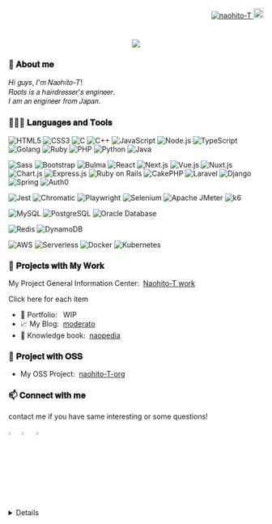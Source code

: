 <!--
- 🔭 I’m currently working on ...
- 🌱 I’m currently learning ...
- 👯 I’m looking to collaborate on ...
- 🤔 I’m looking for help with ...
- 💬 Ask me about ...
- 📫 How to reach me: ...
- 😄 Pronouns: ...
- ⚡ Fun fact: ...

## 🧑🏻‍💻  自己紹介

🚧🚧🚧　WIP　🚧🚧🚧

link - in the prodcess of writing🙇
## 🍀  Skill

in the prodcess of writing🙇

Hobbys: animation

## 🗽  Portfolio

[https://naohito-t-portfolio.web.app](https://naohito-t-portfolio.web.app)

## 🔗  Articles

[https://zenn.dev/naohito_t](https://zenn.dev/naohito_t)

-->

<!-- badge -->
<p align="right">
  <a href="https://github.com/naohito-T/naohito-T/">
    <img src="https://komarev.com/ghpvc/?username=naohito-T" alt="naohito-T" />
  </a>
  <a href="https://github.com/naohito-T">
    <img height="20" src="https://img.shields.io/github/followers/naohito-T?label=follow&logo=github&style=flat" />
  </a>
</p>

<!-- animation text -->
<h1 align="center">
  <a href="https://git.io/typing-svg">
    <img src="https://readme-typing-svg.herokuapp.com/?lines=Hello,+There!+👋;This+is+naohito-T....;From+Tokyo,+Japan&center=true&size=30">
  </a>
</h1>

### 💬 𝐀𝐛𝐨𝐮𝐭 𝐦𝐞

𝐻𝑖 𝑔𝑢𝑦𝑠, 𝐼'𝑚 𝑁𝑎𝑜ℎ𝑖𝑡𝑜-𝑇!  
𝑅𝑜𝑜𝑡𝑠 𝑖𝑠 𝑎 ℎ𝑎𝑖𝑟𝑑𝑟𝑒𝑠𝑠𝑒𝑟'𝑠 𝑒𝑛𝑔𝑖𝑛𝑒𝑒𝑟.  
𝐼 𝑎𝑚 𝑎𝑛 𝑒𝑛𝑔𝑖𝑛𝑒𝑒𝑟 𝑓𝑟𝑜𝑚 𝐽𝑎𝑝𝑎𝑛.  

### 👨🏻‍💻 𝐋𝐚𝐧𝐠𝐮𝐚𝐠𝐞𝐬 𝐚𝐧𝐝 𝐓𝐨𝐨𝐥𝐬

<!-- https://shields.io/ -->
<!-- https://simpleicons.org/ -->
<!-- program -->
![HTML5](https://img.shields.io/badge/-HTML5-000?&logo=html5&logoColor=E34F26)
![CSS3](https://img.shields.io/badge/-CSS3-000?&logo=css3&logoColor=1572B6)
![C](https://img.shields.io/badge/-C-000?&logo=C)
![C++](https://img.shields.io/badge/-C++-000?&logo=c%2b%2b&logoColor=00599C)
![JavaScript](https://img.shields.io/badge/-JavaScript-000?&logo=JavaScript)
![Node.js](https://img.shields.io/badge/-Node.js-000?&logo=node.js)
![TypeScript](https://img.shields.io/badge/-TypeScript-000?&logo=TypeScript)
![Golang](https://img.shields.io/badge/-Go-000?&logo=Go)
![Ruby](https://img.shields.io/badge/-ruby-000?&logo=ruby&logoColor=D91404)
![PHP](https://img.shields.io/badge/-php-000?&logo=php)
![Python](https://img.shields.io/badge/-Python-000?&logo=Python)
![Java](https://img.shields.io/badge/-Java-000?&logo=openjdk&logoColor=e66b00)
<!-- ![Swift](https://img.shields.io/badge/-Swift-000?&logo=Swift) -->
<!-- Framework -->
![Sass](https://img.shields.io/badge/-Sass-000?&logo=sass&logoColor=CC6699)
![Bootstrap](https://img.shields.io/badge/-Bootstrap-000?&logo=bootstrap&logoColor=7952B3)
![Bulma](https://img.shields.io/badge/-Bulma-000?&logo=bulma&logoColor=00D1B2)
![React](https://img.shields.io/badge/-React-000?&logo=React)
![Next.js](https://img.shields.io/badge/-Next.js-000?&logo=Next.js)
![Vue.js](https://img.shields.io/badge/-Vue.js-000?&logo=Vue.js)
![Nuxt.js](https://img.shields.io/badge/-Nuxt.js-000?&logo=Nuxt.js)
![Chart.js](https://img.shields.io/badge/-Chart.js-000?&logo=chartdotjs&logoColor=FF6384)
![Express.js](https://img.shields.io/badge/-Express-000?&logo=Express)
![Ruby on Rails](https://img.shields.io/badge/-Ruby_on_Rails-000?&logo=rubyonrails&logoColor=D30001)
![CakePHP](https://img.shields.io/badge/-CakePHP-000?&logo=cakephp&logoColor=D33C43)
![Laravel](https://img.shields.io/badge/-Laravel-000?&logo=laravel&logoColor=FF2D20)
![Django](https://img.shields.io/badge/-Django-000?&logo=django&logoColor=092E20)
![Spring](https://img.shields.io/badge/-Spring-000?&logo=Spring)
![Auth0](https://img.shields.io/badge/-Auth0-000?&logo=auth0&logoColor=EB5424)
<!-- test -->
![Jest](https://img.shields.io/badge/-Jest-000?&logo=jest&logoColor=C21325)
![Chromatic](https://img.shields.io/badge/-Chromatic-000?&logo=chromatic&logoColor=FC521F)
![Playwright](https://img.shields.io/badge/-Playwright-000?&logo=playwright&logoColor=2EAD33)
![Selenium](https://img.shields.io/badge/-Selenium-000?&logo=selenium&logoColor=43B02A)
![Apache JMeter](https://img.shields.io/badge/-ApacheJMeter-000?&logo=apachejmeter&logoColor=D22128)
![k6](https://img.shields.io/badge/-k6-000?&logo=k6&logoColor=7D64FF)

<!-- relation DB -->
![MySQL](https://img.shields.io/badge/-MySQL-000?&logo=MySQL)
![PostgreSQL](https://img.shields.io/badge/-PostgreSQL-000?&logo=postgresql)
![Oracle Database](https://img.shields.io/badge/-Oracle_Database-000?&logo=oracle&logoColor=c74634)
<!-- NoSQL -->
![Redis](https://img.shields.io/badge/-Redis-000?&logo=Redis)
![DynamoDB](https://img.shields.io/badge/-DynamoDB-000?&logo=amazondynamodb&logoColor=4053D6)
<!-- ORM -->
<!-- CI -->
<!-- ![DynamoDB](https://img.shields.io/badge/-DynamoDB-000?&logo=circleci&logoColor=4053D6) -->
<!-- infrastructure -->
![AWS](https://img.shields.io/badge/-AWS-000?&logo=Amazon-AWS&logoColor=F90)
![Serverless](https://img.shields.io/badge/-serverless-000?&logo=serverless&logoColor=FD5750)
![Docker](https://img.shields.io/badge/-Docker-000?&logo=Docker)
![Kubernetes](https://img.shields.io/badge/-Kubernetes-000?&logo=Kubernetes)
<!-- ![Cloudflare](https://img.shields.io/badge/-Kubernetes-000?&logo=Kubernetes) -->
<!-- OS -->
<!-- ![macOS](https://img.shields.io/badge/-macOS-000?&logo=macOS)
![Linux](https://img.shields.io/badge/-Linux-000?&logo=Linux) -->
<!-- Editor -->
<!-- ![VSCode](https://img.shields.io/badge/-VScode-000?&logo=visualstudiocode&logoColor=007ACC)
![JetBrains](https://img.shields.io/badge/-JetBrains-000?&logo=intellijidea&logoColor=000) -->

### 🔭 𝐏𝐫𝐨𝐣𝐞𝐜𝐭𝐬 𝐰𝐢𝐭𝐡 𝐌𝐲 𝐖𝐨𝐫𝐤

<!-- 総合案内所 -->
My Project General Information Center:&nbsp;&nbsp;[Naohito-T work](https://naohito-t.github.io/)

<!-- 各項目 -->
Click here for each item

- 🗽 Portfolio:&nbsp;&nbsp; WIP
- 📈 My Blog:&nbsp;&nbsp;[moderato](https://moderato.vercel.app/)
- 📕 Knowledge book:&nbsp;&nbsp;[naopedia](https://naopedia.netlify.app/)

### 🌱 𝐏𝐫𝐨𝐣𝐞𝐜𝐭 𝐰𝐢𝐭𝐡 𝐎𝐒𝐒

- My OSS Project:&nbsp;&nbsp;[naohito-T-org](https://github.com/naohito-T-org)

### 📫 𝐂𝐨𝐧𝐧𝐞𝐜𝐭 𝐰𝐢𝐭𝐡 𝐦𝐞

contact me if you have same interesting or some questions!

<!-- [<img src="https://img.shields.io/badge/-X-000?&logo=x&logoColor=000000"/>](https://twitter.com/naohito___t)&nbsp; -->
[<img src="https://img.icons8.com/color/48/000000/twitter.png" width="3.5%"/>](https://twitter.com/naohito___t)&nbsp;
[<img src="https://img.icons8.com/fluent/48/000000/instagram-new.png" width="3.5%"/>](https://www.instagram.com/localhost.naohito/)&nbsp;&nbsp;
<a href="mailto:naohito.tanaka0523@gmail.com"><img src="https://img.icons8.com/fluent/48/000000/gmail.png" width="3.5%"/>

<details>
  <summary style="font-size: 20px">🔱 𝐆𝐢𝐭𝐇𝐮𝐛 𝐒𝐭𝐚𝐭𝐬</summary>
  <div style="margin-bottom: 10px;">
    <a href="https://github-profile-trophy.vercel.app">
      <img src="https://github-profile-trophy.vercel.app/?username=naohito-T&column=7&theme=onedark&no-frame=true&margin-w=10" />
    </a>
  </div>
  <br/>
  <div style="margin-top: 10px;">
    <!--  これ積み重ねのやつ  -->
    <a href="http://github-readme-streak-stats.herokuapp.com">
      <img src="http://github-readme-streak-stats.herokuapp.com?user=naohito-T&theme=tokyonight&hide_border=true" alt="GitHub Streak" />
    </a>
    <!--  MostUsed Language  -->
    <a href="https://github.com/anuraghazra/github-readme-stats">
      <img align="left" src="https://github-readme-stats.vercel.app/api/top-langs/?username=naohito-T&theme=tokyonight&hide_border=true&hide=JavaScript,%20SCSS" />
    </a>
    <a href="https://github.com/anuraghazra/github-readme-stats">
      <img align="left" src="https://github-readme-stats.vercel.app/api?username=naohito-T&count_private=true&theme=tokyonight&hide_border=true" />
    </a>
  </div>
</details>
